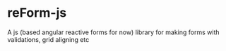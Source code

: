 # reForm-js

A js (based angular reactive forms for now) library for making forms with validations, grid aligning etc
